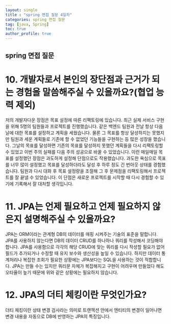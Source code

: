 ```yaml
---
layout: single
title : "spring 면접 질문 4일차"
categories: spring 면접 질문
tag: [java, Spring]
toc: true
author_profile: true
---
```


## spring 면접 질문

# 10. 개발자로서 본인의 장단점과 근거가 되는 경험을 말씀해주실 수 있을까요?(협업 능력 제외)

저의  개발자다운 장점은 목표 설정에 따른 리팩토링에 있습니다.
최근 실제 서비스 구현을 위해 5명의 팀원들과 프로젝트를 진행했습니다.
같은 백엔드 팀원과 전날 항상 다음날에 대한 목표를 설정하고 계획을 세웠습니다.
물론 그 목표를 항상 달성하지는 못했지만 팀원과 세운 계획들로  기존에 할 수 없었던 기능들을 구현하는 등 많은 성장을 했습니다.
그날의 목표를 달성하면 기존의 목표를 달성하지 못했던 계획들을 다시 리팩토링할 수 있었고 이번 주의 실패를 다음 주의 성공으로 바꿀 수 있었습니다.
이런 매일매일 목표를 설정했던 장점은 과도하게 설정해 단점으로도 작용했습니다.
과도한 욕심으로 목표를 너무 많이 설정했고 목표를 달성하더라도 달성 후 하루 정도 긴 번아웃 상태를 경험했습니다.
 팀원과 다시 대화 후 목표 설정량을 조절해 그 후 문제점을 리팩토링해서 프로젝트를 잘 끝낼 수 있었습니다.
이 단점은 새로운 프로젝트를 시작할 때 다시 경험할 수 있기에 기록해서 잘 대처할 생각입니다.


# 11. JPA는 언제 필요하고 언제 필요하지 않은지 설명해주실 수 있을까요?

JPA는 ORM이라는 관계형 DB의 데이터를 매핑 시켜주는 기술의 표준을 말합니다.
JPA를 사용하지 않는다면 DB의 데이터 CRUD를 하나하나 쿼리를 작성해서 코딩해야 합니다.
JPA를 사용함으로 각각의 해당 CRUD에 맞는 쿼리를 다시 작성할 필요가 없어 필드가 추가되거나 수정할 때 유지 보수와 생산성을 높일 수 있습니다.
하지만 데이터 통계처리나 복잡한 조회가 필요한 상황에는 JPA보다는 SQL을 사용하는 것이 적합합니다.
JPA는 만들 수는 있지만 쿼리문 자체가 복잡해지고 구현이 어려우며 만들었다 해도 오타율이 높기 때문에 위와 같은 상황에는 필요하지 않습니다.


# 12. JPA의 더티 체킹이란 무엇인가요?

더티 체킹이란 상태 변경 검사라는 의미로 트랜잭션 안에서 엔티티의 변경이 일어나면 변경 내용을 자동으로 DB에 반영하는 JPA의 특징입니다.
